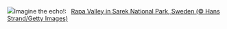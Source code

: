 ![](https://www.bing.com/th?id=OHR.SarekSweden_EN-US8292531624_UHD.jpg&w=1000)Imagine the echo!:&nbsp;&ensp;[Rapa Valley in Sarek National Park, Sweden (© Hans Strand/Getty Images)](https://www.bing.com/th?id=OHR.SarekSweden_EN-US8292531624_UHD.jpg)
<br><br/>
